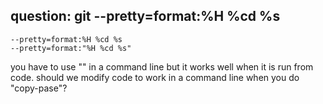 ## question: git --pretty=format:%H %cd %s

```
--pretty=format:%H %cd %s
--pretty=format:"%H %cd %s"
```

you have to use "" in a command line but it works well when it is run from code.
should we modify code to work in a command line when you do "copy-pase"? 